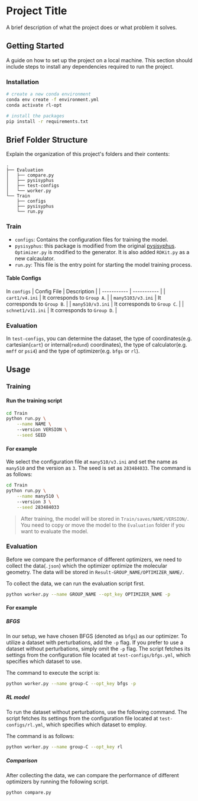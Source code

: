 # Project Title

A brief description of what the project does or what problem it solves.

## Getting Started

A guide on how to set up the project on a local machine. This section should include steps to install any dependencies required to run the project.

### Installation

```bash
# create a new conda environment
conda env create -f environment.yml
conda activate rl-opt

# install the packages
pip install -r requirements.txt
```

## Brief Folder Structure
Explain the organization of this project's folders and their contents:
```text
.
├── Evaluation
│   ├── compare.py
│   ├── pysisyphus
│   ├── test-configs
│   └── worker.py
└── Train
    ├── configs
    ├── pysisyphus
    └── run.py
```

### Train
- `configs`: Contains the configuration files for training the model.
- `pysisyphus`: this package is modified from the original [pysisyphus](https://github.com/eljost/pysisyphus). `Optimizer.py` is modified to the generator. It is also added `RDKit.py` as a new calcaulator.
- `run.py`: This file is the entry point for starting the model training process.

#### Table Configs
In `configs`
| Config File | Description |
| ----------- | ----------- |
| `cart1/v4.ini` | It corresponds to `Group A`. |
| `many5103/v3.ini` | It corresponds to `Group B`. |
| `many510/v3.ini` | It corresponds to `Group C`. |
| `schnet1/v11.ini` | It corresponds to `Group D`. |

### Evaluation
In `test-configs`, you can determine the dataset, the type of coordinates(e.g. cartesian(`cart`) or internal(`redund`) coordinates), the type of calculator(e.g. `mmff` or `psi4`) and the type of optimizer(e.g. `bfgs` or `rl`).


## Usage
### Training

#### Run the training script

```bash
cd Train
python run.py \
    --name NAME \ 
    --version VERSION \
    --seed SEED
```

#### For example
We select the configuration file at `many510/v3.ini` and set the name as `many510` and the version as `3`. The seed is set as `283484033`. The command is as follows:
```bash
cd Train
python run.py \
    --name many510 \ 
    --version 3 \
    --seed 283484033
```

> After training, the model will be stored in `Train/saves/NAME/VERSION/`. You need to copy or move the model to the `Evaluation` folder if you want to evaluate the model.


### Evaluation
Before we compare the performance of different optimizers, we need to collect the data(`.json`) which the optimizer optimize the molecular geometry. The data will be stored in `Result-GROUP_NAME/OPTIMIZER_NAME/`. 

To collect the data, we can run the evaluation script first.
```bash
python worker.py --name GROUP_NAME --opt_key OPTIMIZER_NAME -p
```

#### For example
##### BFGS
In our setup, we have chosen BFGS (denoted as `bfgs`) as our optimizer. To utilize a dataset with perturbations, add the `-p` flag. If you prefer to use a dataset without perturbations, simply omit the `-p` flag. The script fetches its settings from the configuration file located at `test-configs/bfgs.yml`, which specifies which dataset to use.

The command to execute the script is:
```bash
python worker.py --name group-C --opt_key bfgs -p
```
##### RL model
To run the dataset without perturbations, use the following command. The script fetches its settings from the configuration file located at `test-configs/rl.yml`, which specifies which dataset to employ.

The command is as follows:
```bash
python worker.py --name group-C --opt_key rl
```

##### Comparison
After collecting the data, we can compare the performance of different optimizers by running the following script.
```bash
python compare.py
```